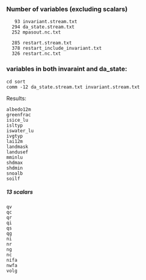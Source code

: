 
### Number of variables (excluding scalars)
```
   93 invariant.stream.txt
  294 da_state.stream.txt
  252 mpasout.nc.txt

  285 restart.stream.txt
  378 restart_include_invariant.txt
  326 restart.nc.txt
```

### variables in both invaraint and da_state:
```
cd sort
comm -12 da_state.stream.txt invariant.stream.txt
```
Results:
```
albedo12m
greenfrac
isice_lu
isltyp
iswater_lu
ivgtyp
lai12m
landmask
landusef
mminlu
shdmax
shdmin
snoalb
soilf
```

##### 13 scalars
```
qv
qc
qr
qi
qs
qg
ni
nr
ng
nc
nifa
nwfa
volg
```
